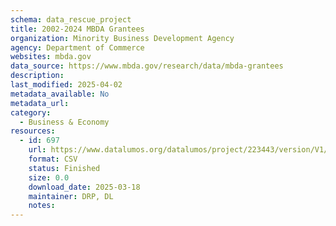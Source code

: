 ```yaml
---
schema: data_rescue_project 
title: 2002-2024 MBDA Grantees
organization: Minority Business Development Agency
agency: Department of Commerce
websites: mbda.gov
data_source: https://www.mbda.gov/research/data/mbda-grantees
description: 
last_modified: 2025-04-02
metadata_available: No
metadata_url: 
category:
  - Business & Economy 
resources:
  - id: 697
    url: https://www.datalumos.org/datalumos/project/223443/version/V1/view
    format: CSV
    status: Finished
    size: 0.0
    download_date: 2025-03-18
    maintainer: DRP, DL
    notes: 
---
```

